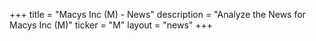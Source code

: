 +++
title = "Macys Inc (M) - News"
description = "Analyze the News for Macys Inc (M)"
ticker = "M"
layout = "news"
+++

